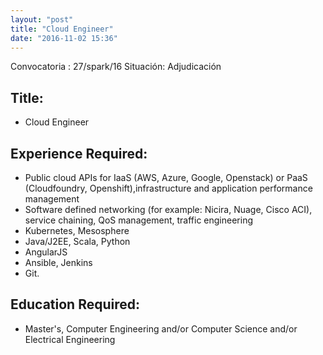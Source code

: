```yaml
---
layout: "post"
title: "Cloud Engineer"
date: "2016-11-02 15:36"
---
```


Convocatoria : 27/spark/16 Situación: Adjudicación 

## Title:		

- Cloud Engineer

## Experience Required:
- Public cloud APIs for IaaS (AWS, Azure, Google, Openstack) or PaaS (Cloudfoundry, Openshift),infrastructure and application performance management
- Software defined networking (for example: Nicira, Nuage, Cisco ACI), service chaining, QoS management, traffic engineering
- Kubernetes, Mesosphere
- Java/J2EE, Scala, Python
- AngularJS
- Ansible, Jenkins
- Git.



## Education Required:

- Master's, Computer Engineering and/or Computer Science and/or Electrical Engineering
